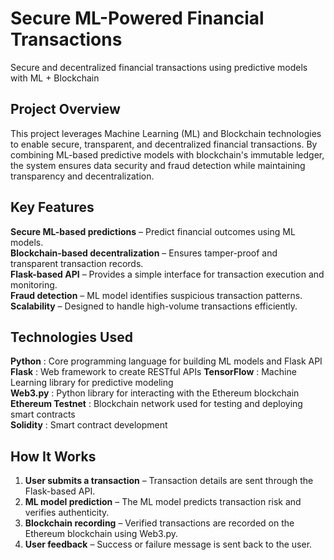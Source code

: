 # **Secure ML-Powered Financial Transactions**  
Secure and decentralized financial transactions using predictive models with ML + Blockchain  

## **Project Overview**  
This project leverages Machine Learning (ML) and Blockchain technologies to enable secure, transparent, and decentralized financial transactions. By combining ML-based predictive models with blockchain's immutable ledger, the system ensures data security and fraud detection while maintaining transparency and decentralization.  


## **Key Features**  
**Secure ML-based predictions** – Predict financial outcomes using ML models.  
**Blockchain-based decentralization** – Ensures tamper-proof and transparent transaction records.  
**Flask-based API** – Provides a simple interface for transaction execution and monitoring.  
**Fraud detection** – ML model identifies suspicious transaction patterns.  
**Scalability** – Designed to handle high-volume transactions efficiently.  


## **Technologies Used**  
**Python** : Core programming language for building ML models and Flask API 
**Flask** : Web framework to create RESTful APIs 
**TensorFlow** : Machine Learning library for predictive modeling  
**Web3.py** : Python library for interacting with the Ethereum blockchain   
**Ethereum Testnet** : Blockchain network used for testing and deploying smart contracts   
**Solidity** : Smart contract development 


## **How It Works**  
1. **User submits a transaction** – Transaction details are sent through the Flask-based API.  
2. **ML model prediction** – The ML model predicts transaction risk and verifies authenticity.  
3. **Blockchain recording** – Verified transactions are recorded on the Ethereum blockchain using Web3.py.  
4. **User feedback** – Success or failure message is sent back to the user.  


